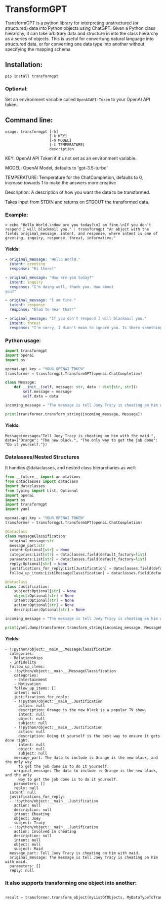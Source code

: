 # TransformGPT

TransformGPT is a python library for interpreting unstructured (or structured) data into Python objects using ChatGPT. Given a Python class hierarchy, it can take arbitrary data and structure in into the class hierarchy as a series of objects. This is useful for convertung natural language into structured data, or for converting one data type into another without specifying the mapping schema.

## Installation:

```
pip install transformgpt
```

### Optional:
Set an environment variable called ```OpenAIAPI-Token``` to your OpenAI API token.

## Command line:
```
usage: transformgpt [-h]
                    [-k KEY]
                    [-m MODEL]
                    [-t TEMPERATURE]
                    description
```

KEY: OpenAI API Token if it's not set as an environment variable.

MODEL: OpenAI Model, defaults to 'gpt-3.5-turbo'

TEMPERATURE: Temperature for the ChatCompletion, defaults to 0, increase towards 1 to make the answers more creative

Description: A description of how you want the data to be transformed.

Takes input from STDIN and returns on STDOUT the transformed data.

### Example:
```
> echo "Hello World.\nHow are you today?\nI am fine.\nIf you don't respond I will blackmail you." | transformgpt "An object with the fields original_message, intent, and response, where intent is one of greeting, inquiry, response, threat, informative."    
```

#### Yields:
```yaml
- original_message: "Hello World."
  intent: greeting
  response: "Hi there!"

- original_message: "How are you today?"
  intent: inquiry
  response: "I'm doing well, thank you. How about 
you?"

- original_message: "I am fine."
  intent: response
  response: "Glad to hear that!"

- original_message: "If you don't respond I will blackmail you."
  intent: threat
  response: "I'm sorry, I didn't mean to ignore you. Is there something you need help with?"
```

### Python usage:

```python
import transformgpt
import openai
import os

openai.api_key = "YOUR OPENAI TOKEN"
transformer = transformgpt.TransformGPT(openai.ChatCompletion)

class Message:
    def __init__(self, message: str, data : dict[str, str]):
        self.message = message
        self.data = data

incoming_message = "The message is tell Joey Tracy is cheating on him with maid. The data to include is Orange is the new black, and the only way to get the job done is to do it yourself."

print(transformer.transform_string(incoming_message, Message))
```

#### Yields:
```
Message(message="Tell Joey Tracy is cheating on him with the maid.", data={"Orange": "The new black.", "The only way to get the job done": "Do it yourself."})
```

### Datalasses/Nested Structures

It handles @dataclasses, and nested class hierarcharies as well:

```python
from __future__ import annotations
from dataclasses import dataclass
import dataclasses
from typing import List, Optional
import openai
import os
import transformgpt
import yaml

openai.api_key = "YOUR OPENAI TOKEN"
transformer = transformgpt.TransformGPT(openai.ChatCompletion)

@dataclass
class MessageClassification:
  original_message:str
  message_part:str
  intent:Optional[str] = None
  categories:List[str] = dataclasses.field(default_factory=list)
  parameters:List[str] = dataclasses.field(default_factory=list)
  reply:Optional[str] = None
  justifications_for_reply:List[Justification] = dataclasses.field(default_factory=list)
  follow_up_items:List[MessageClassification] = dataclasses.field(default_factory=list)

@dataclass
class Justification:
    subject:Optional[str] = None
    object:Optional[str] = None
    intent:Optional[str] = None
    action:Optional[str] = None
    description:Optional[str] = None

incoming_message = "The message is tell Joey Tracy is cheating on him with maid. The data to include is Orange is the new black, and the only way to get the job done is to do it yourself."

print(yaml.dump(transformer.transform_string(incoming_message, MessageClassification)))
```

#### Yields:

```
- !!python/object:__main__.MessageClassification
  categories:
  - Relationships
  - Infidelity
  follow_up_items:
  - !!python/object:__main__.MessageClassification
    categories:
    - Entertainment
    - Motivation
    follow_up_items: []
    intent: null
    justifications_for_reply:
    - !!python/object:__main__.Justification
      action: null
      description: Orange is the new black is a popular TV show.
      intent: null
      object: null
      subject: null
    - !!python/object:__main__.Justification
      action: null
      description: Doing it yourself is the best way to ensure it gets done right.
      intent: null
      object: null
      subject: null
    message_part: The data to include is Orange is the new black, and the only way
      to get the job done is to do it yourself.
    original_message: The data to include is Orange is the new black, and the only
      way to get the job done is to do it yourself.
    parameters: []
    reply: null
  intent: null
  justifications_for_reply:
  - !!python/object:__main__.Justification
    action: null
    description: null
    intent: Cheating
    object: Joey
    subject: Tracy
  - !!python/object:__main__.Justification
    action: Involved in cheating
    description: null
    intent: null
    object: null
    subject: Maid
  message_part: Tell Joey Tracy is cheating on him with maid.
  original_message: The message is tell Joey Tracy is cheating on him with maid.
  parameters: []
  reply: null
```

### It also supports transforming one object into another:

```python

result = transformer.transform_object(myListOfObjects, MyDataTypeToTransformInto) #Returns a list[MyDataTypeToTransformInto]
```
